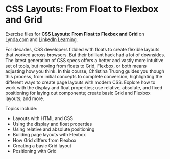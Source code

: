 # CSS Layouts: From Float to Flexbox and Grid

Exercise files for **CSS Layouts: From Float to Flexbox and Grid** on [Lynda.com](https://www.lynda.com/Christina-Truong/7842227-1.html) and [LinkedIn Learning](https://www.linkedin.com/learning/instructors/christina-truong?u=2125562).

For decades, CSS developers fiddled with floats to create flexible layouts that worked across browsers. But their brilliant hack had a lot of downsides. The latest generation of CSS specs offers a better and vastly more intuitive set of tools, but moving from floats to Grid, Flexbox, or both means adjusting how you think. In this course, Christina Truong guides you though this process, from initial concepts to complete conversion, highlighting the different ways to create page layouts with modern CSS. Explore how to work with the display and float properties; use relative, absolute, and fixed positioning for laying out components; create basic Grid and Flexbox layouts; and more. 

Topics include:
* Layouts with HTML and CSS
* Using the display and float properties
* Using relative and absolute positioning
* Building page layouts with Flexbox
* How Grid differs from Flexbox
* Creating a basic Grid layout
* Positioning with Grid

